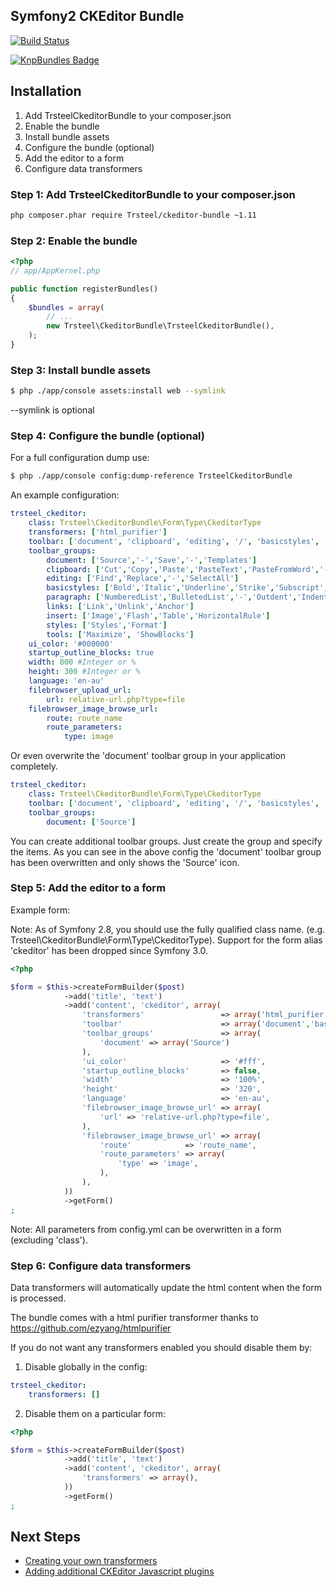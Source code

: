 ## Symfony2 CKEditor Bundle

[![Build Status](https://secure.travis-ci.org/trsteel88/TrsteelCkeditorBundle.png?branch=master)](http://travis-ci.org/trsteel88/TrsteelCkeditorBundle)

[![KnpBundles Badge](http://knpbundles.com/trsteel88/TrsteelCkeditorBundle/badge)](http://knpbundles.com/trsteel88/TrsteelCkeditorBundle)

## Installation

1. Add TrsteelCkeditorBundle to your composer.json
2. Enable the bundle
3. Install bundle assets
4. Configure the bundle (optional)
5. Add the editor to a form
6. Configure data transformers

### Step 1: Add TrsteelCkeditorBundle to your composer.json

```bash
php composer.phar require Trsteel/ckeditor-bundle ~1.11
```

### Step 2: Enable the bundle
``` php
<?php
// app/AppKernel.php

public function registerBundles()
{
    $bundles = array(
        // ...
        new Trsteel\CkeditorBundle\TrsteelCkeditorBundle(),
    );
}
```

### Step 3: Install bundle assets
```bash
$ php ./app/console assets:install web --symlink
```

--symlink is optional

### Step 4: Configure the bundle (optional)

For a full configuration dump use:
```bash
$ php ./app/console config:dump-reference TrsteelCkeditorBundle
```

An example configuration:

```yaml
trsteel_ckeditor:
    class: Trsteel\CkeditorBundle\Form\Type\CkeditorType
    transformers: ['html_purifier']
    toolbar: ['document', 'clipboard', 'editing', '/', 'basicstyles', 'paragraph', 'links', '/', 'insert', 'styles', 'tools']
    toolbar_groups:
        document: ['Source','-','Save','-','Templates']
        clipboard: ['Cut','Copy','Paste','PasteText','PasteFromWord','-','Undo','Redo']
        editing: ['Find','Replace','-','SelectAll']
        basicstyles: ['Bold','Italic','Underline','Strike','Subscript','Superscript','-','RemoveFormat']
        paragraph: ['NumberedList','BulletedList','-','Outdent','Indent','-','JustifyLeft', 'JustifyCenter','JustifyRight','JustifyBlock']
        links: ['Link','Unlink','Anchor']
        insert: ['Image','Flash','Table','HorizontalRule']
        styles: ['Styles','Format']
        tools: ['Maximize', 'ShowBlocks']
    ui_color: '#000000'
    startup_outline_blocks: true
    width: 800 #Integer or %
    height: 300 #Integer or %
    language: 'en-au'
    filebrowser_upload_url:
        url: relative-url.php?type=file
    filebrowser_image_browse_url:
        route: route_name
        route_parameters:
            type: image
```

Or even overwrite the 'document' toolbar group in your application completely.

```yaml
trsteel_ckeditor:
    class: Trsteel\CkeditorBundle\Form\Type\CkeditorType
    toolbar: ['document', 'clipboard', 'editing', '/', 'basicstyles', 'paragraph', 'links', '/', 'insert', 'styles', 'tools']
    toolbar_groups:
        document: ['Source']
```

You can create additional toolbar groups. Just create the group and specify the items. As you can see in the above config the 'document' toolbar group has been overwritten and only shows the 'Source' icon.

### Step 5: Add the editor to a form

Example form:

Note: As of Symfony 2.8, you should use the fully qualified class name. (e.g. Trsteel\CkeditorBundle\Form\Type\CkeditorType). Support
for the form alias 'ckeditor' has been dropped since Symfony 3.0.

```php
<?php

$form = $this->createFormBuilder($post)
            ->add('title', 'text')
            ->add('content', 'ckeditor', array(
                'transformers'                 => array('html_purifier'),
                'toolbar'                      => array('document','basicstyles'),
                'toolbar_groups'               => array(
                    'document' => array('Source')
                ),
                'ui_color'                     => '#fff',
                'startup_outline_blocks'       => false,
                'width'                        => '100%',
                'height'                       => '320',
                'language'                     => 'en-au',
                'filebrowser_image_browse_url' => array(
                    'url' => 'relative-url.php?type=file',
                ),
                'filebrowser_image_browse_url' => array(
                    'route'            => 'route_name',
                    'route_parameters' => array(
                        'type' => 'image',
                    ),
                ),
            ))
            ->getForm()
;
```

Note: All parameters from config.yml can be overwritten in a form (excluding 'class').

### Step 6: Configure data transformers

Data transformers will automatically update the html content when the form is processed.

The bundle comes with a html purifier transformer thanks to https://github.com/ezyang/htmlpurifier

If you do not want any transformers enabled you should disable them by:

1. Disable globally in the config:

```yaml
trsteel_ckeditor:
    transformers: []
```

2. Disable them on a particular form:

```php
<?php

$form = $this->createFormBuilder($post)
            ->add('title', 'text')
            ->add('content', 'ckeditor', array(
                'transformers' => array(),
            ))
            ->getForm()
;
```

## Next Steps

- [Creating your own transformers](https://github.com/trsteel88/TrsteelCkeditorBundle/blob/master/Resources/doc/transformers.md)
- [Adding additional CKEditor Javascript plugins](https://github.com/trsteel88/TrsteelCkeditorBundle/blob/master/Resources/doc/ckeditor-plugins.md)
